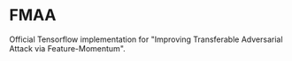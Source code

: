# FMAA
Official Tensorflow implementation for "Improving Transferable Adversarial Attack via Feature-Momentum".
